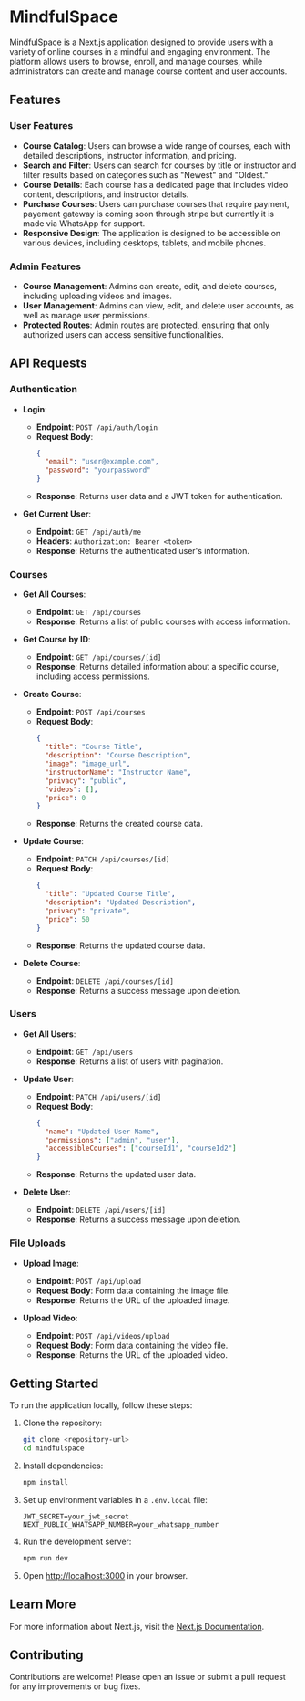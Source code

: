 # MindfulSpace

MindfulSpace is a Next.js application designed to provide users with a variety of online courses in a mindful and engaging environment. The platform allows users to browse, enroll, and manage courses, while administrators can create and manage course content and user accounts.

## Features

### User Features
- **Course Catalog**: Users can browse a wide range of courses, each with detailed descriptions, instructor information, and pricing.
- **Search and Filter**: Users can search for courses by title or instructor and filter results based on categories such as "Newest" and "Oldest."
- **Course Details**: Each course has a dedicated page that includes video content, descriptions, and instructor details.
- **Purchase Courses**: Users can purchase courses that require payment, payement gateway is coming soon through stripe but currently it is made via WhatsApp for support.
- **Responsive Design**: The application is designed to be accessible on various devices, including desktops, tablets, and mobile phones.

### Admin Features
- **Course Management**: Admins can create, edit, and delete courses, including uploading videos and images.
- **User Management**: Admins can view, edit, and delete user accounts, as well as manage user permissions.
- **Protected Routes**: Admin routes are protected, ensuring that only authorized users can access sensitive functionalities.

## API Requests

### Authentication
- **Login**: 
  - **Endpoint**: `POST /api/auth/login`
  - **Request Body**: 
    ```json
    {
      "email": "user@example.com",
      "password": "yourpassword"
    }
    ```
  - **Response**: Returns user data and a JWT token for authentication.

- **Get Current User**: 
  - **Endpoint**: `GET /api/auth/me`
  - **Headers**: `Authorization: Bearer <token>`
  - **Response**: Returns the authenticated user's information.

### Courses
- **Get All Courses**: 
  - **Endpoint**: `GET /api/courses`
  - **Response**: Returns a list of public courses with access information.

- **Get Course by ID**: 
  - **Endpoint**: `GET /api/courses/[id]`
  - **Response**: Returns detailed information about a specific course, including access permissions.

- **Create Course**: 
  - **Endpoint**: `POST /api/courses`
  - **Request Body**: 
    ```json
    {
      "title": "Course Title",
      "description": "Course Description",
      "image": "image_url",
      "instructorName": "Instructor Name",
      "privacy": "public",
      "videos": [],
      "price": 0
    }
    ```
  - **Response**: Returns the created course data.

- **Update Course**: 
  - **Endpoint**: `PATCH /api/courses/[id]`
  - **Request Body**: 
    ```json
    {
      "title": "Updated Course Title",
      "description": "Updated Description",
      "privacy": "private",
      "price": 50
    }
    ```
  - **Response**: Returns the updated course data.

- **Delete Course**: 
  - **Endpoint**: `DELETE /api/courses/[id]`
  - **Response**: Returns a success message upon deletion.

### Users
- **Get All Users**: 
  - **Endpoint**: `GET /api/users`
  - **Response**: Returns a list of users with pagination.

- **Update User**: 
  - **Endpoint**: `PATCH /api/users/[id]`
  - **Request Body**: 
    ```json
    {
      "name": "Updated User Name",
      "permissions": ["admin", "user"],
      "accessibleCourses": ["courseId1", "courseId2"]
    }
    ```
  - **Response**: Returns the updated user data.

- **Delete User**: 
  - **Endpoint**: `DELETE /api/users/[id]`
  - **Response**: Returns a success message upon deletion.

### File Uploads
- **Upload Image**: 
  - **Endpoint**: `POST /api/upload`
  - **Request Body**: Form data containing the image file.
  - **Response**: Returns the URL of the uploaded image.

- **Upload Video**: 
  - **Endpoint**: `POST /api/videos/upload`
  - **Request Body**: Form data containing the video file.
  - **Response**: Returns the URL of the uploaded video.

## Getting Started

To run the application locally, follow these steps:

1. Clone the repository:
   ```bash
   git clone <repository-url>
   cd mindfulspace
   ```

2. Install dependencies:
   ```bash
   npm install
   ```

3. Set up environment variables in a `.env.local` file:
   ```plaintext
   JWT_SECRET=your_jwt_secret
   NEXT_PUBLIC_WHATSAPP_NUMBER=your_whatsapp_number
   ```

4. Run the development server:
   ```bash
   npm run dev
   ```

5. Open [http://localhost:3000](http://localhost:3000) in your browser.

## Learn More

For more information about Next.js, visit the [Next.js Documentation](https://nextjs.org/docs).

## Contributing

Contributions are welcome! Please open an issue or submit a pull request for any improvements or bug fixes.
